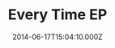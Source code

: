 ---
templateKey: release-post
path: release
title: Every Time EP
artist: Ren Riz
date: 2014-06-17T15:04:10.000Z
description: >-
  Every Time is the brand new EP from Melbourne electronic producer Ren Riz, the follow up to his highly praised 2012 Daydream EP, and the first to come from his own recently founded label, Casual Sparks.

  The _EP’s_ four-tracks see Ren pairing contemporary live instrumentation with sassy 90s R&B vocal samples, delivering an assembly of smooth soulful hooks that are laced with hints of sublime nu-disco feels, and set against a stimulating backdrop of classic house beats.
releaseType: release
image: /img/every-time-ep.jpg
---
